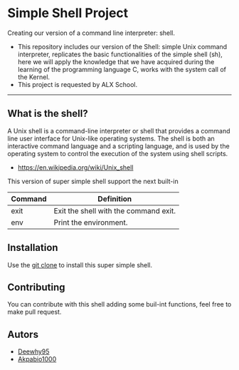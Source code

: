 # Simple Shell Project
Creating our version of a command line interpreter: shell.

- This repository includes our version of the Shell: simple Unix command interpreter, replicates the basic functionalities of the simple shell (sh), here we will apply the knowledge that we have acquired during the learning of the programming language C, works with the system call of the Kernel.
- This project is requested by ALX School.

---------------

## What is the shell?

A Unix shell is a command-line interpreter or shell that provides a command line user interface for Unix-like operating systems. The shell is both an interactive command language and a scripting language, and is used by the operating system to control the execution of the system using shell scripts.

- https://en.wikipedia.org/wiki/Unix_shell

This version of super simple shell support the next built-in

| Command             | Definition                                                                                |
| ------------------- | ----------------------------------------------------------------------------------------- |
| exit                | Exit the shell with the command exit.                                                     |
| env                 | Print the environment.                                                                    |

## Installation

Use the [git clone](https://github.com/Deewhy95/simple_shell.git) to install this super simple shell.


## Contributing
You can contribute with this shell adding some buil-int functions, feel free to make pull request.

## Autors
- [Deewhy95](https://github.com/Deewhy95)
- [Akpabio1000](https://github.com/Akpabio1000)
